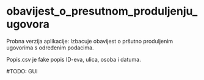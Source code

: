 # obavijest_o_presutnom_produljenju_ugovora

Probna verzija aplikacije:
Izbacuje obavijest o pršutno produljenim ugovorima s određenim podacima.

Popis.csv je fake popis ID-eva, ulica, osoba i datuma.

#TODO:
GUI
